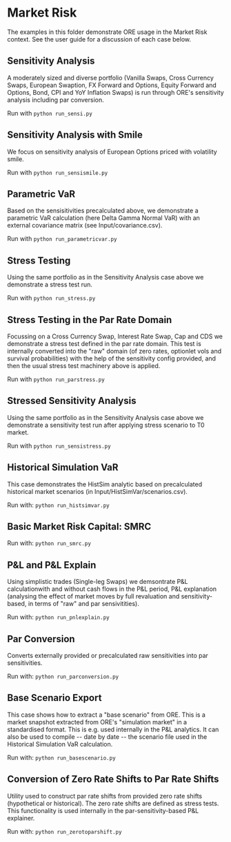 # Market Risk

The examples in this folder demonstrate ORE usage in the Market Risk context.
See the user guide for a discussion of each case below.


## Sensitivity Analysis

A moderately sized and diverse portfolio (Vanilla Swaps, Cross Currency Swaps, European Swaption,
FX Forward and Options, Equity Forward and Options, Bond, CPI and YoY Inflation Swaps) is run
through ORE's sensitivity analysis including par conversion.

Run with <code>python run_sensi.py</code>


## Sensitivity Analysis with Smile

We focus on sensitivity analysis of European Options priced with volatility smile.

Run with <code>python run_sensismile.py</code>


## Parametric VaR

Based on the sensisitivities precalculated above, we demonstrate a parametric VaR
calculation (here Delta Gamma Normal VaR) with an external covariance matrix
(see Input/covariance.csv).

Run with <code>python run_parametricvar.py</code>


## Stress Testing

Using the same portfolio as in the Sensitivity Analysis case above we demonstrate
a stress test run.

Run with <code>python run_stress.py</code>


## Stress Testing in the Par Rate Domain

Focussing on a Cross Currency Swap, Interest Rate Swap, Cap and CDS we demonstrate
a stress test defined in the par rate domain. This test is internally converted into the
"raw" domain (of zero rates, optionlet vols and survival probabilities) with the
help of the sensitivity config provided, and then the usual stress test machinery above
is applied.

Run with <code>python run_parstress.py</code>


## Stressed Sensitivity Analysis

Using the same portfolio as in the Sensitivity Analysis case above we demonstrate
a sensitivity test run after applying stress scenario to T0 market.

Run with <code>python run_sensistress.py</code>


## Historical Simulation VaR

This case demonstrates the HistSim analytic based on precalculated historical market scenarios
(in Input/HistSimVar/scenarios.csv).

Run with: <code>python run_histsimvar.py</code>


## Basic Market Risk Capital: SMRC

Run with: <code>python run_smrc.py</code>


## P&L and P&L Explain

Using simplistic trades (Single-leg Swaps) we demsontrate P&L calculationwith and without
cash flows in the P&L period, P&L explanation (analysing the effect of market moves by full
revaluation and sensitivity-based, in terms of "raw" and par sensivitities).

Run with: <code>python run_pnlexplain.py</code>


## Par Conversion

Converts externally provided or precalculated raw sensitivities into par sensitivities.

Run with: <code>python run_parconversion.py</code>


## Base Scenario Export

This case shows how to extract a "base scenario" from ORE. This is a market snapshot extracted from
ORE's "simulation market" in a standardised format. This is e.g. used internally in the P&L
analytics. It can also be used to compile -- date by date -- the scenario file used
in the Historical Simulation VaR calculation.

Run with: <code>python run_basescenario.py</code>


## Conversion of Zero Rate Shifts to Par Rate Shifts

Utility used to construct par rate shifts from provided zero rate shifts (hypothetical or historical).
The zero rate shifts are defined as stress tests. This functionality is used internally in the
par-sensitivity-based P&L explainer.

Run with: <code>python run_zerotoparshift.py</code>


